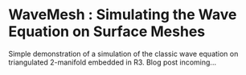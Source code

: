 WaveMesh : Simulating the Wave Equation on Surface Meshes
========

Simple demonstration of a simulation of the classic wave equation on triangulated 2-manifold embedded in R3. 
Blog post incoming...
